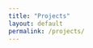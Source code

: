 ```yaml
---
title: "Projects"
layout: default
permalink: /projects/
---
```

<style>
    /* body {
        margin: 30px;
        padding: 0;
        width: 100;
        text-align: center;
    } */
    #p5-canvas {
        display: block;
        margin-top: 40px;
        margin-left: 5%;
        margin-right: 5%;
        width: 90%;
        height: 80vh;
    }
    /* .heading {
        margin-top: 20px;
        margin-left: 20px;
    } */
</style>

<div id="p5-canvas"></div>
<div id="tooltip" style="display: none; position: absolute; background: rgba(0, 0, 0, 0.7); color: white; padding: 10px; border-radius: 5px;"></div>

<script src="https://cdnjs.cloudflare.com/ajax/libs/p5.js/1.4.0/p5.js"></script>
<script src="https://cdnjs.cloudflare.com/ajax/libs/matter-js/0.17.1/matter.min.js"></script>

<script type="module">
  import ProjectVisualizer from '/assets/js/projects.js';

  document.addEventListener('DOMContentLoaded', () => {
    const projects = [
    { 
        imgPath: '/assets/images/projects/richstudio.png', 
        title: 'RichStudio', 
        info: 'Clusteringggg', 
        url: 'https://github.com/hyuncat/RichStudio' 
    },
    {   
        imgPath: '/assets/images/projects/playlistify2.png', 
        title: 'Playlistify', 
        info: 'Music stuff', 
        url: 'https://github.com/hyuncat/playlistify' 
    },
    {   
        imgPath: '/assets/images/projects/origami.png', 
        title: 'DNA Coloring Algorithm', 
        info: 'Coloring', 
        url: 'https://github.com/hyuncat/DNA-origami' 
    },
    { 
        imgPath: '/assets/images/projects/integral.png', 
        title: 'daily-integral', 
        info: 'Yay math', 
        url: 'https://github.com/hyuncat/daily-integral' 
    }
    ];

    console.log("Initializing ProjectVisualizer with projects:", projects);
    new ProjectVisualizer(projects, 'p5-canvas');
  });
</script>
